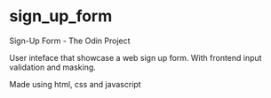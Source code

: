 # sign_up_form
Sign-Up Form - The Odin Project

User inteface that showcase a web sign up form.
With frontend input validation and masking.

Made using html, css and javascript